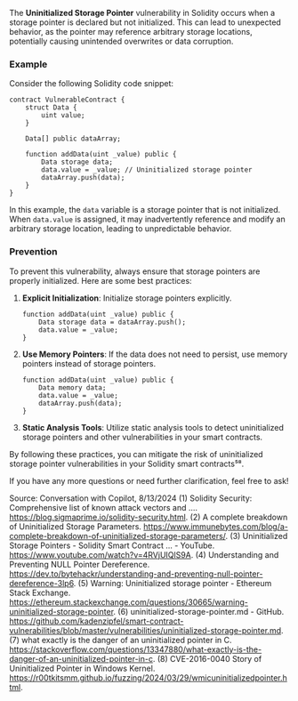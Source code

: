 The **Uninitialized Storage Pointer** vulnerability in Solidity occurs when a storage pointer is declared but not initialized. This can lead to unexpected behavior, as the pointer may reference arbitrary storage locations, potentially causing unintended overwrites or data corruption.

### Example
Consider the following Solidity code snippet:

```solidity
contract VulnerableContract {
    struct Data {
        uint value;
    }

    Data[] public dataArray;

    function addData(uint _value) public {
        Data storage data;
        data.value = _value; // Uninitialized storage pointer
        dataArray.push(data);
    }
}
```

In this example, the `data` variable is a storage pointer that is not initialized. When `data.value` is assigned, it may inadvertently reference and modify an arbitrary storage location, leading to unpredictable behavior.

### Prevention
To prevent this vulnerability, always ensure that storage pointers are properly initialized. Here are some best practices:

1. **Explicit Initialization**: Initialize storage pointers explicitly.
    ```solidity
    function addData(uint _value) public {
        Data storage data = dataArray.push();
        data.value = _value;
    }
    ```

2. **Use Memory Pointers**: If the data does not need to persist, use memory pointers instead of storage pointers.
    ```solidity
    function addData(uint _value) public {
        Data memory data;
        data.value = _value;
        dataArray.push(data);
    }
    ```

3. **Static Analysis Tools**: Utilize static analysis tools to detect uninitialized storage pointers and other vulnerabilities in your smart contracts.

By following these practices, you can mitigate the risk of uninitialized storage pointer vulnerabilities in your Solidity smart contracts⁵⁸.

If you have any more questions or need further clarification, feel free to ask!

Source: Conversation with Copilot, 8/13/2024
(1) Solidity Security: Comprehensive list of known attack vectors and .... https://blog.sigmaprime.io/solidity-security.html.
(2) A complete breakdown of Uninitialized Storage Parameters. https://www.immunebytes.com/blog/a-complete-breakdown-of-uninitialized-storage-parameters/.
(3) Uninitialized Storage Pointers - Solidity Smart Contract ... - YouTube. https://www.youtube.com/watch?v=4RVjUIQlS9A.
(4) Understanding and Preventing NULL Pointer Dereference. https://dev.to/bytehackr/understanding-and-preventing-null-pointer-dereference-3lp6.
(5) Warning: Uninitialized storage pointer - Ethereum Stack Exchange. https://ethereum.stackexchange.com/questions/30665/warning-uninitialized-storage-pointer.
(6) uninitialized-storage-pointer.md - GitHub. https://github.com/kadenzipfel/smart-contract-vulnerabilities/blob/master/vulnerabilities/uninitialized-storage-pointer.md.
(7) what exactly is the danger of an uninitialized pointer in C. https://stackoverflow.com/questions/13347880/what-exactly-is-the-danger-of-an-uninitialized-pointer-in-c.
(8) CVE-2016-0040 Story of Uninitialized Pointer in Windows Kernel. https://r00tkitsmm.github.io/fuzzing/2024/03/29/wmicuninitializedpointer.html.